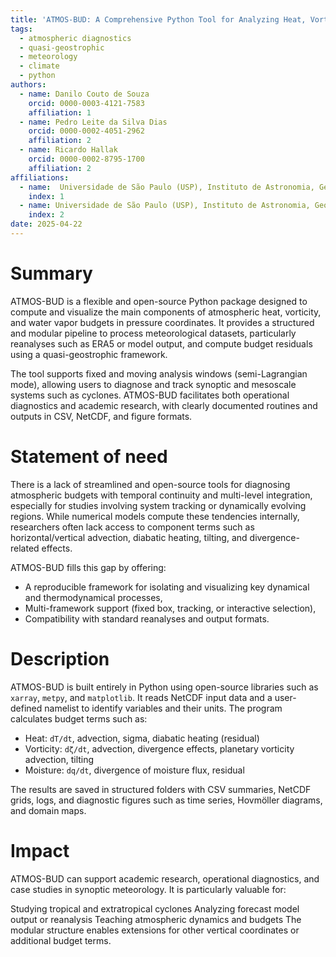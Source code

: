 ```yaml
---
title: 'ATMOS-BUD: A Comprehensive Python Tool for Analyzing Heat, Vorticity and Water Budgets on the Atmosphere'
tags:
  - atmospheric diagnostics
  - quasi-geostrophic
  - meteorology
  - climate
  - python
authors:
  - name: Danilo Couto de Souza
    orcid: 0000-0003-4121-7583
    affiliation: 1
  - name: Pedro Leite da Silva Dias
    orcid: 0000-0002-4051-2962
    affiliation: 2
  - name: Ricardo Hallak
    orcid: 0000-0002-8795-1700
    affiliation: 2
affiliations:
  - name:  Universidade de São Paulo (USP), Instituto de Astronomia, Geofísica e Ciências Atmosféricas (IAG), São Paulo, Brazil & Climate Risk Initiative, IRB(re), Rio de Janeiro, Brazil
    index: 1
  - name: Universidade de São Paulo (USP), Instituto de Astronomia, Geofísica e Ciências Atmosféricas (IAG), São Paulo, Brazil
    index: 2
date: 2025-04-22
---
```


# Summary

ATMOS-BUD is a flexible and open-source Python package designed to compute and visualize the main components of atmospheric heat, vorticity, and water vapor budgets in pressure coordinates. It provides a structured and modular pipeline to process meteorological datasets, particularly reanalyses such as ERA5 or model output, and compute budget residuals using a quasi-geostrophic framework. 

The tool supports fixed and moving analysis windows (semi-Lagrangian mode), allowing users to diagnose and track synoptic and mesoscale systems such as cyclones. ATMOS-BUD facilitates both operational diagnostics and academic research, with clearly documented routines and outputs in CSV, NetCDF, and figure formats.

# Statement of need

There is a lack of streamlined and open-source tools for diagnosing atmospheric budgets with temporal continuity and multi-level integration, especially for studies involving system tracking or dynamically evolving regions. While numerical models compute these tendencies internally, researchers often lack access to component terms such as horizontal/vertical advection, diabatic heating, tilting, and divergence-related effects.

ATMOS-BUD fills this gap by offering:
- A reproducible framework for isolating and visualizing key dynamical and thermodynamical processes,
- Multi-framework support (fixed box, tracking, or interactive selection),
- Compatibility with standard reanalyses and output formats.

# Description

ATMOS-BUD is built entirely in Python using open-source libraries such as `xarray`, `metpy`, and `matplotlib`. It reads NetCDF input data and a user-defined namelist to identify variables and their units. The program calculates budget terms such as:

- Heat: `dT/dt`, advection, sigma, diabatic heating (residual)
- Vorticity: `dζ/dt`, advection, divergence effects, planetary vorticity advection, tilting
- Moisture: `dq/dt`, divergence of moisture flux, residual

The results are saved in structured folders with CSV summaries, NetCDF grids, logs, and diagnostic figures such as time series, Hovmöller diagrams, and domain maps.

# Impact

ATMOS-BUD can support academic research, operational diagnostics, and case studies in synoptic meteorology. It is particularly valuable for:

Studying tropical and extratropical cyclones
Analyzing forecast model output or reanalysis
Teaching atmospheric dynamics and budgets
The modular structure enables extensions for other vertical coordinates or additional budget terms.